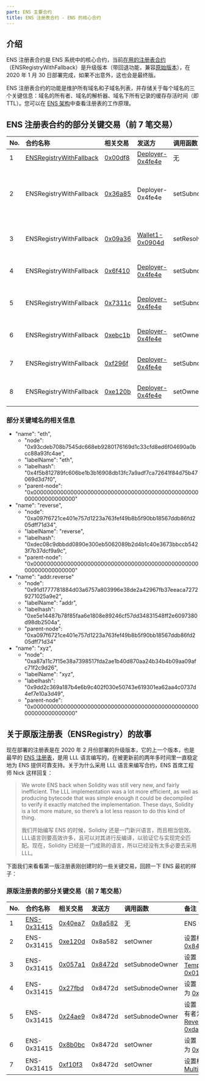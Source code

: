 ```yaml
---
part: ENS 主要合约
title: ENS 注册表合约 - ENS 的核心合约
---
```


## 介绍

ENS 注册表合约是 ENS 系统中的核心合约，当前[在用的注册表合约](https://cn.etherscan.com/address/0x00000000000C2E074eC69A0dFb2997BA6C7d2e1e#code)（ENSRegistryWithFallback）是升级版本（带回退功能，兼容[原始版本](https://cn.etherscan.com/address/0x314159265dd8dbb310642f98f50c066173c1259b)），在 2020 年 1 月 30 日部署完成，如果不出意外，这也会是最终版。

ENS 注册表合约的功能是维护所有域名和子域名列表，并存储关于每个域名的三个关键信息：域名的所有者、域名的解析器、域名下所有记录的缓存存活时间（即 TTL）。您可以在 [ENS 架构](/docs/readme.html#ENS-架构)中查看注册表的工作原理。

## ENS 注册表合约的部分关键交易（前 7 笔交易）

| No. | 合约名称 | 相关交易 | 发送方 | 调用函数 | 备注 |
| :--- | :--- | :--- | :--- | :--- | :--- |
| 1 | [ENSRegistryWithFallback](https://cn.etherscan.com/address/0x00000000000c2e074ec69a0dfb2997ba6c7d2e1e) | [0x00df8](https://cn.etherscan.com/tx/0x00df88239dcc77e499f4ed3bad25bc58cc30663a26bc7c531decff94e861b9bf "Jan-30-2020 12:37:12 AM") | [Deployer-0x4fe4e](https://cn.etherscan.com/address/0x4fe4e666be5752f1fdd210f4ab5de2cc26e3e0e8) | 无 | 新 ENS 合约创建 |
| 2 | ENSRegistryWithFallback | [0x36a85](https://cn.etherscan.com/tx/0x36a8544bc597d7d74ca66c118345e500cfc1dca0dbac02f340a588c62724f119 "Jan-30-2020 12:44:54 AM") | Deployer-0x4fe4e | setSubnodeRecord | 设置 eth 的解析器为 [OwnedResolver-0x30200](https://cn.etherscan.com/address/0x30200e0cb040f38e474e53ef437c95a1be723b2b#code)、所有者为 [BaseRegImp-0x57f18](https://cn.etherscan.com/address/0x57f1887a8bf19b14fc0df6fd9b2acc9af147ea85#code "BaseRegistrarImplementation-0x57f18") |
| 3 | ENSRegistryWithFallback | [0x09a36](https://cn.etherscan.com/tx/0x09a368aeb586bb6810e5af65a051c33b4d2c1f33c8b636bc3262fcfaeadbbe7d "Jan-30-2020 12:49:03 AM") | [Wallet1-0x0904d](https://cn.etherscan.com/address/0x0904dac3347ea47d208f3fd67402d039a3b99859) | setResolver | 设置 migrated.eth 的解析器为 [OwnedResolver-0x30200](https://cn.etherscan.com/address/0x30200e0cb040f38e474e53ef437c95a1be723b2b#code) |
| 4 | ENSRegistryWithFallback | [0x6f410](https://cn.etherscan.com/tx/0x6f410b83a468197dd0de7eb31e3f18fcfe6bf961080f7520b9a8b7d69ab87bb9 "Jan-30-2020 01:05:30 AM") | [Deployer-0x4fe4e](https://cn.etherscan.com/address/0x4fe4e666be5752f1fdd210f4ab5de2cc26e3e0e8) | setSubnodeOwner | 设置 reverse 的所有者为 [Deployer-0x4fe4e](https://cn.etherscan.com/address/0x30200e0cb040f38e474e53ef437c95a1be723b2b#code "OwnedResolver-0x30200") |
| 5 | ENSRegistryWithFallback | [0x7311c](https://cn.etherscan.com/tx/0x7311cdefc63aaf6226110ec9d682714f878ebdc115d064c491e802e664849e47 "Jan-30-2020 01:05:43 AM") | [Deployer-0x4fe4e](https://cn.etherscan.com/address/0x4fe4e666be5752f1fdd210f4ab5de2cc26e3e0e8) | setSubnodeOwner | 设置 addr.reverse 的所有者为 [ReverseRegistrar-0x084b1](https://cn.etherscan.com/address/0x084b1c3c81545d370f3634392de611caabff8148#code "OwnedResolver-0x30200") |
| 6 | ENSRegistryWithFallback | [0xebc1b](https://cn.etherscan.com/tx/0xebc1b87ad98d8735367c8c60137a998a0fe74be8ee7b107fda835975681aae8f "Jan-30-2020 01:07:04 AM") | [Deployer-0x4fe4e](https://cn.etherscan.com/address/0x4fe4e666be5752f1fdd210f4ab5de2cc26e3e0e8) | setOwner | 设置 reverse 的所有者为 [Dead-0x00000](https://cn.etherscan.com/address/0x0000000000000000000000000000000000000000) |
| 7 | ENSRegistryWithFallback | [0xf296f](https://cn.etherscan.com/tx/0xf296f9b8d5143c6fca65b010cb9d621d0574dca1950ba8115f5c9f9161f661b6 "Jan-30-2020 01:09:41 AM") | [Deployer-0x4fe4e](https://cn.etherscan.com/address/0x4fe4e666be5752f1fdd210f4ab5de2cc26e3e0e8) | setSubnodeOwner | 设置 xyz 的所有者为 [DNSRegistrar-0xa2f42](https://cn.etherscan.com/address/0xa2f428617a523837d4adc81c67a296d42fd95e86#code) |
| 8 | ENSRegistryWithFallback | [0xe120b](https://cn.etherscan.com/tx/0xe120b74ce60f64d6f2c289588f645b83c47b5e0c20c97b0be13adfdd93289b51 "Jan-30-2020 01:13:10 AM") | [Deployer-0x4fe4e](https://cn.etherscan.com/address/0x4fe4e666be5752f1fdd210f4ab5de2cc26e3e0e8) | setOwner | 设置根域名的所有者为 [Root-0xab528](https://cn.etherscan.com/address/0xab528d626ec275e3fad363ff1393a41f581c5897#code) |

### 部分关键域名的相关信息

- "name": "eth",
  - "node": "0x93cdeb708b7545dc668eb9280176169d1c33cfd8ed6f04690a0bcc88a93fc4ae",
  - "labelName": "eth",
  - "labelhash": "0x4f5b812789fc606be1b3b16908db13fc7a9adf7ca72641f84d75b47069d3d7f0",
  - "parent-node": "0x0000000000000000000000000000000000000000000000000000000000000000"
- "name": "reverse",
  - "node": "0xa097f6721ce401e757d1223a763fef49b8b5f90bb18567ddb86fd205dff71d34",
  - "labelName": "reverse",
  - "labelhash": "0xdec08c9dbbdd0890e300eb5062089b2d4b1c40e3673bbccb5423f7b37dcf9a9c",
  - "parent-node": "0x0000000000000000000000000000000000000000000000000000000000000000"
- "name": "addr.reverse"
  - "node": "0x91d1777781884d03a6757a803996e38de2a42967fb37eeaca72729271025a9e2",
  - "labelName": "addr",
  - "labelhash": "0xe5e14487b78f85faa6e1808e89246cf57dd34831548ff2e6097380d98db2504a",
  - "parent-node": "0xa097f6721ce401e757d1223a763fef49b8b5f90bb18567ddb86fd205dff71d34"
- "name": "xyz",
  - "node": "0xa87a11c7f15e38a7398517fda2ae1b40d870aa24b34b4b09aa09afc71f2c9d26",
  - "labelName": "xyz",
  - "labelhash": "0x9dd2c369a187b4e6b9c402f030e50743e619301ea62aa4c0737d4ef7e10a3d49",
  - "parent-node": "0x0000000000000000000000000000000000000000000000000000000000000000"

## 关于原版注册表（ENSRegistry）的故事

现在部署的注册表是在 2020 年 2 月份部署的升级版本，它的上一个版本，也是最早的 [ENS 注册表](https://cn.etherscan.com/address/0x314159265dd8dbb310642f98f50c066173c1259b#code)，是用 LLL 语言编写的，在被更新前的两年多时间里一直稳定地为 ENS 提供可靠支持。关于为什么采用 LLL 语言来编写合约，ENS 首席工程师 Nick 这样回复：

> We wrote ENS back when Solidity was still very new, and fairly inefficient. The LLL implementation was a lot more efficient, as well as producing bytecode that was simple enough it could be decompiled to verify it exactly matched the implementation. These days, Solidity is a lot more mature, so there’s a lot less reason to do this kind of thing.
>
> 我们开始编写 ENS 的时候，Solidity 还是一门新兴语言，而且相当低效。LLL语言则要高效许多，且可以对其进行反编译，以验证它与实现完全匹配。现在，Solidity 已经是一门成熟的语言，所以已经没有太多必要去采用 LLL。

下面我们来看看第一版注册表刚创建时的一些关键交易，回顾一下 ENS 最初的样子：

### 原版注册表的部分关键交易（前 7 笔交易）

| No. | 合约名称 | 相关交易 | 发送方 | 调用函数 | 备注 |
| :--- | :--- | :--- | :--- | :--- | :--- |
| 1 | [ENS-0x31415](https://cn.etherscan.com/address/0x314159265dd8dbb310642f98f50c066173c1259b) | [0x40ea7](https://cn.etherscan.com/tx/0x40ea7c00f622a7c6699a0013a26e2399d0cd167f8565062a43eb962c6750f7db "Mar-10-2017 05:05:44 PM") | [0x8a582](https://cn.etherscan.com/address/0x8a582c1a18f7d381bf707cf0b535533016221398) | 无 | ENS 合约创建 |
| 2 | ENS-0x31415 | [0xe120d](https://cn.etherscan.com/tx/0xe120d656744084c3906a59013ec2bcaf35bda6b3cc770f2001acd4c15efbd353 "Mar-10-2017 05:06:48 PM") | 0x8a582 | setOwner | 设置根域所有者为 [0x8472d](https://cn.etherscan.com/address/0x8472d6206f381ebf71a174b9de9e61b0e1962da4) |
| 3 | ENS-0x31415 | [0x057a1](https://cn.etherscan.com/tx/0x057a18943891fc4defd54ff6b18c4fa1e15b822f299f2f08117e4fd11d44f971 "Mar-11-2017 04:22:22 AM") | [0x8472d](https://cn.etherscan.com/address/0x8472d6206f381ebf71a174b9de9e61b0e1962da4) | setSubnodeOwner | 设置 .eth 所有者为 [TempRegistrar-0x01223](https://cn.etherscan.com/address/0x012233b3c8177f0778d910ed88170b82de3bfe57) |
| 4 | ENS-0x31415 | [0x27fbd](https://cn.etherscan.com/tx/0x27fbd8651661cff3c30cdd651381d090e1cfc10ae0b89403b43d6281be6f9c97 "Mar-11-2017 04:23:26 AM") | 0x8472d | setSubnodeOwner | 设置 .reverse 所有者为 [0x8472d](https://cn.etherscan.com/address/0x8472d6206f381ebf71a174b9de9e61b0e1962da4) |
| 5 | ENS-0x31415 | [0x24ae9](https://cn.etherscan.com/tx/0x24ae9be611a5a40c52263bf69090c6beadb7ab106aae768105d23cd16851da23 "Mar-11-2017 04:29:01 AM") | 0x8472d | setSubnodeOwner | 设置 .addr.reverse 所有者为 [ReverseRegistrarOld-0xda7fa](https://cn.etherscan.com/address/0xda7fa6e0b04c76683f54c973931862d7fe474a85) |
| 6 | ENS-0x31415 | [0x8b0bc](https://cn.etherscan.com/tx/0x8b0bc15f3d1f922668c37321e449e47b5dd1cbe1080bffd8a3313cf045a55b73 "Mar-11-2017 04:29:01 AM") | 0x8472d | setOwner | 设置 .reverse 所有者为 [0x00000](https://cn.etherscan.com/address/0x0000000000000000000000000000000000000000) |
| 7 | ENS-0x31415 | [0xf10f3](https://cn.etherscan.com/tx/0xf10f37e848ca26fd12bbe373a1df8f6a96def9b1899c58689fc7c08bb022ad37 "Mar-13-2017 05:37:46 AM") | 0x8472d | setOwner | 设置根域所有者为 [MultiSig-0x91114](https://cn.etherscan.com/address/0x911143d946ba5d467bfc476491fdb235fef4d667) |